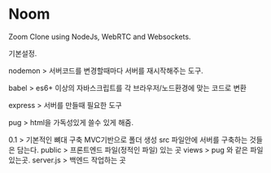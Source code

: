# Noom

Zoom Clone using NodeJs, WebRTC and Websockets.

기본설정.

nodemon > 서버코드를 변경할때마다 서버를 재시작해주는 도구.

babel > es6+ 이상의 자바스크립트를 각 브라우저/노드환경에 맞는 코드로 변환 

express > 서버를 만들때 필요한 도구 

pug > html을 가독성있게 쓸수 있게 해줌.

0.1 > 기본적인 뼈대 구축 MVC기반으로 폴더 생성
src 파일안에 서버를 구축하는 것들은 담는다.
public > 프론트엔드 파일(정적인 파일) 있는 곳
views > pug 와 같은 파일 있는곳.
server.js > 백엔드 작업하는 곳 

